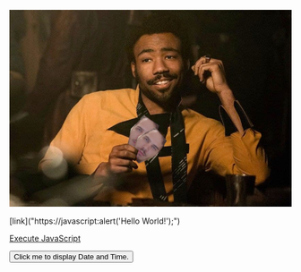 [![pic](https://github.com/greeger/greeger/blob/master/pictures/Lando_poker.png "bruh")](https://t.me/gerg_pozhil)

[link]("https://javascript:alert('Hello World!');")

<a href="javascript:alert('Hello World!');">Execute JavaScript</a>

<button type="button"
onclick="document.getElementById('demo').innerHTML = Date()">
Click me to display Date and Time.</button>

<p id="demo"></p>
